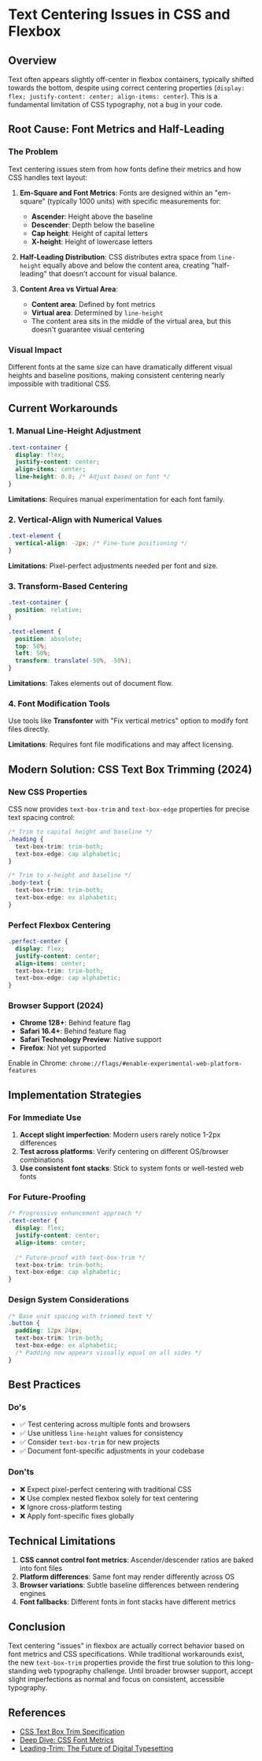 # Text Centering Issues in CSS and Flexbox

## Overview

Text often appears slightly off-center in flexbox containers, typically shifted towards the bottom, despite using correct centering properties (`display: flex; justify-content: center; align-items: center`). This is a fundamental limitation of CSS typography, not a bug in your code.

## Root Cause: Font Metrics and Half-Leading

### The Problem

Text centering issues stem from how fonts define their metrics and how CSS handles text layout:

1. **Em-Square and Font Metrics**: Fonts are designed within an "em-square" (typically 1000 units) with specific measurements for:
   - **Ascender**: Height above the baseline
   - **Descender**: Depth below the baseline  
   - **Cap height**: Height of capital letters
   - **X-height**: Height of lowercase letters

2. **Half-Leading Distribution**: CSS distributes extra space from `line-height` equally above and below the content area, creating "half-leading" that doesn't account for visual balance.

3. **Content Area vs Virtual Area**: 
   - **Content area**: Defined by font metrics
   - **Virtual area**: Determined by `line-height`
   - The content area sits in the middle of the virtual area, but this doesn't guarantee visual centering

### Visual Impact

Different fonts at the same size can have dramatically different visual heights and baseline positions, making consistent centering nearly impossible with traditional CSS.

## Current Workarounds

### 1. Manual Line-Height Adjustment

```css
.text-container {
  display: flex;
  justify-content: center;
  align-items: center;
  line-height: 0.8; /* Adjust based on font */
}
```

**Limitations**: Requires manual experimentation for each font family.

### 2. Vertical-Align with Numerical Values

```css
.text-element {
  vertical-align: -2px; /* Fine-tune positioning */
}
```

**Limitations**: Pixel-perfect adjustments needed per font and size.

### 3. Transform-Based Centering

```css
.text-container {
  position: relative;
}

.text-element {
  position: absolute;
  top: 50%;
  left: 50%;
  transform: translate(-50%, -50%);
}
```

**Limitations**: Takes elements out of document flow.

### 4. Font Modification Tools

Use tools like **Transfonter** with "Fix vertical metrics" option to modify font files directly.

**Limitations**: Requires font file modifications and may affect licensing.

## Modern Solution: CSS Text Box Trimming (2024)

### New CSS Properties

CSS now provides `text-box-trim` and `text-box-edge` properties for precise text spacing control:

```css
/* Trim to capital height and baseline */
.heading {
  text-box-trim: trim-both;
  text-box-edge: cap alphabetic;
}

/* Trim to x-height and baseline */
.body-text {
  text-box-trim: trim-both;
  text-box-edge: ex alphabetic;
}
```

### Perfect Flexbox Centering

```css
.perfect-center {
  display: flex;
  justify-content: center;
  align-items: center;
  text-box-trim: trim-both;
  text-box-edge: cap alphabetic;
}
```

### Browser Support (2024)

- **Chrome 128+**: Behind feature flag
- **Safari 16.4+**: Behind feature flag  
- **Safari Technology Preview**: Native support
- **Firefox**: Not yet supported

Enable in Chrome: `chrome://flags/#enable-experimental-web-platform-features`

## Implementation Strategies

### For Immediate Use

1. **Accept slight imperfection**: Modern users rarely notice 1-2px differences
2. **Test across platforms**: Verify centering on different OS/browser combinations
3. **Use consistent font stacks**: Stick to system fonts or well-tested web fonts

### For Future-Proofing

```css
/* Progressive enhancement approach */
.text-center {
  display: flex;
  justify-content: center;
  align-items: center;
  
  /* Future-proof with text-box-trim */
  text-box-trim: trim-both;
  text-box-edge: cap alphabetic;
}
```

### Design System Considerations

```css
/* Base unit spacing with trimmed text */
.button {
  padding: 12px 24px;
  text-box-trim: trim-both;
  text-box-edge: ex alphabetic;
  /* Padding now appears visually equal on all sides */
}
```

## Best Practices

### Do's
- ✅ Test centering across multiple fonts and browsers
- ✅ Use unitless `line-height` values for consistency
- ✅ Consider `text-box-trim` for new projects
- ✅ Document font-specific adjustments in your codebase

### Don'ts
- ❌ Expect pixel-perfect centering with traditional CSS
- ❌ Use complex nested flexbox solely for text centering
- ❌ Ignore cross-platform testing
- ❌ Apply font-specific fixes globally

## Technical Limitations

1. **CSS cannot control font metrics**: Ascender/descender ratios are baked into font files
2. **Platform differences**: Same font may render differently across OS
3. **Browser variations**: Subtle baseline differences between rendering engines
4. **Font fallbacks**: Different fonts in font stacks have different metrics

## Conclusion

Text centering "issues" in flexbox are actually correct behavior based on font metrics and CSS specifications. While traditional workarounds exist, the new `text-box-trim` properties provide the first true solution to this long-standing web typography challenge. Until broader browser support, accept slight imperfections as normal and focus on consistent, accessible typography.

## References

- [CSS Text Box Trim Specification](https://drafts.csswg.org/css-inline-3/#text-box-trim)
- [Deep Dive: CSS Font Metrics](https://iamvdo.me/en/blog/css-font-metrics-line-height-and-vertical-align)
- [Leading-Trim: The Future of Digital Typesetting](https://medium.com/microsoft-design/leading-trim-the-future-of-digital-typesetting-d082d84b202)